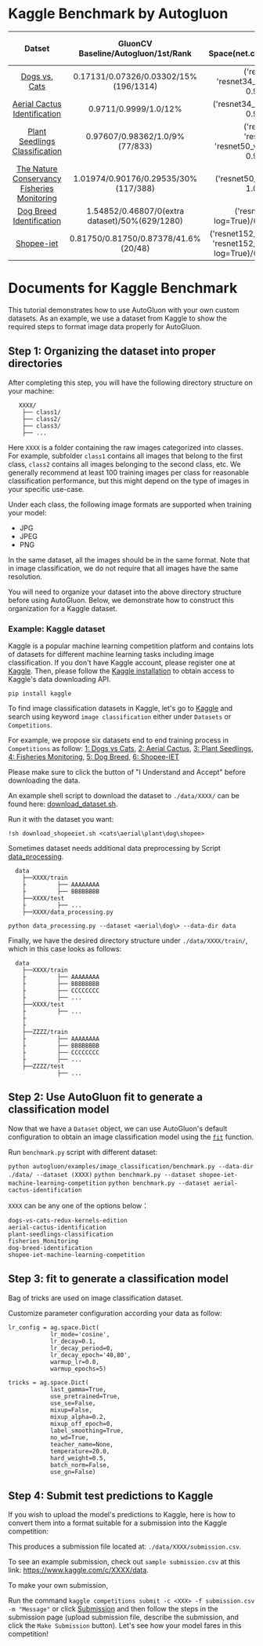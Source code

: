# Kaggle Benchmark by Autogluon
| Datset | GluonCV Baseline/Autogluon/1st/Rank | Search Space(net.choice/learning_rate/momentum/wd) | Configuration(epochs/trials/batchsize/gpus_per_trial) | Training Log/Training Command |
|:-------:|:-----:|:-------:|:-------:|:-------:|
| [Dogs vs. Cats](https://www.kaggle.com/c/dogs-vs-cats-redux-kernels-edition/data) | 0.17131/0.07326/0.03302/15%(196/1314) | ('resnet34_v1b', 'resnet34_v1', 'resnet34_v2')/(1e-4, 1e-2, log=True)/(0.86, 0.99)/(1e-6, 1e-3, log=True) | 180/30/384/4 | [log](https://raw.githubusercontent.com/zhanghang1989/AutoGluonWebdata/master/docs/benchmark/log/dogs-vs-cats-redux-kernels-edition/summary.log )/[Shell script](https://raw.githubusercontent.com/zhanghang1989/AutoGluonWebdata/master/docs/benchmark/shell/dogs.sh) |
|[Aerial Cactus Identification](https://www.kaggle.com/c/aerial-cactus-identification/data)|0.9711/0.9999/1.0/12%|('resnet34_v1b')/(1e-4, 1e-2, log=True)/(0.88, 0.95)/(1e-6, 1e-4, log=True)|180/30/256/2|[log](https://raw.githubusercontent.com/zhanghang1989/AutoGluonWebdata/master/docs/benchmark/log/aerial-cactus-identification/summary.log )/[Shell script](https://raw.githubusercontent.com/zhanghang1989/AutoGluonWebdata/master/docs/benchmark/shell/aerial.sh) |
|[Plant Seedlings Classification](https://www.kaggle.com/c/plant-seedlings-classification)|0.97607/0.98362/1.0/9%(77/833)|('resnet50_v1', 'resnet50_v1b', 'resnet50_v1c','resnet50_v1d', 'resnet50_v1s')/(1e-4, 1e-3, log=True)/(0.93, 0.95)/(1e-6, 1e-4, log=True)|120/30/96/2|[log](https://raw.githubusercontent.com/zhanghang1989/AutoGluonWebdata/master/docs/benchmark/log/plant-seedlings-classification/summary.log )/[Shell script](https://raw.githubusercontent.com/zhanghang1989/AutoGluonWebdata/master/docs/benchmark/shell/plant.sh) |
|[The Nature Conservancy Fisheries Monitoring](https://www.kaggle.com/c/the-nature-conservancy-fisheries-monitoring)|1.01974/0.90176/0.29535/30%(117/388)|('resnet50_v1')/(1e-4, 1e-2, log=True)/(0.85, 1.00)/(1e-6, 1e-4, log=True)|120/30/96/2 | [log](https://raw.githubusercontent.com/zhanghang1989/AutoGluonWebdata/master/docs/benchmark/log/fisheries_Monitoring/summary.log )/[Shell script](https://raw.githubusercontent.com/zhanghang1989/AutoGluonWebdata/master/docs/benchmark/shell/fish.sh) |
|[Dog Breed Identification](https://www.kaggle.com/c/dog-breed-identification)|1.54852/0.46807/0(extra dataset)/50%(629/1280)|('resnext101_64x4d')/(1e-4, 1e-2, log=True)/(0.90, 1.00)/(1e-6, 1e-4, log=True)|180/30/48/2 |[log](https://raw.githubusercontent.com/zhanghang1989/AutoGluonWebdata/master/docs/benchmark/log/dog-breed-identification/summary.log )/[Shell script](https://raw.githubusercontent.com/zhanghang1989/AutoGluonWebdata/master/docs/benchmark/shell/dog.sh) |
|[Shopee-iet](https://www.kaggle.com/c/shopee-iet-machine-learning-competition/overview)|  0.81750/0.81750/0.87378/41.6%(20/48) | ('resnet152_v1','resnet152_v2', 'resnet152_v1b', 'resnet152_v1d','resnet152_v1s')/(1e-3, 1e-2, log=True)/(0.90, 0.95)/(1e-3, 1e-2, log=True)|180/30/48/1| [log](https://raw.githubusercontent.com/zhanghang1989/AutoGluonWebdata/master/docs/benchmark/log/shopee-iet-machine-learning-competition/summary.log )/[Shell script](https://raw.githubusercontent.com/zhanghang1989/AutoGluonWebdata/master/docs/benchmark/shell/shopee.sh) |****

# Documents for Kaggle Benchmark
This tutorial demonstrates how to use AutoGluon with your own custom datasets.
As an example, we use a dataset from Kaggle to show the required steps to format image data properly for AutoGluon.
## Step 1: Organizing the dataset into proper directories

After completing this step, you will have the following directory structure on your machine:

```
   XXXX/
    ├── class1/
    ├── class2/
    ├── class3/
    ├── ...
```

Here `XXXX` is a folder containing the raw images categorized into classes. For example, subfolder `class1` contains all images that belong to the first class, `class2` contains all images belonging to the second class, etc.
We generally recommend at least 100 training images per class for reasonable classification performance, but this might depend on the type of images in your specific use-case.

Under each class, the following image formats are supported when training your model:

- JPG
- JPEG
- PNG

In the same dataset, all the images should be in the same format. Note that in image classification, we do not require that all images have the same resolution.

You will need to organize your dataset into the above directory structure before using AutoGluon.
Below, we demonstrate how to construct this organization for a Kaggle dataset.

### Example: Kaggle dataset

Kaggle is a popular machine learning competition platform and contains lots of
datasets for different machine learning tasks including image classification.
If you don't have Kaggle account, please register one at [Kaggle](https://www.kaggle.com/).
Then, please follow the [Kaggle installation](https://github.com/Kaggle/kaggle-api/) to obtain access to Kaggle's data downloading API.
```
pip install kaggle
```
To find image classification datasets in Kaggle, let's go to [Kaggle](https://www.kaggle.com/)
and search using keyword `image classification` either under `Datasets` or `Competitions`.

For example, we propose six datasets end to end training process in `Competitions` as follow:
[1: Dogs vs Cats](https://www.kaggle.com/c/dogs-vs-cats-redux-kernels-edition),
[2: Aerial Cactus](https://www.kaggle.com/c/aerial-cactus-identification),
[3: Plant Seedlings](https://www.kaggle.com/c/plant-seedlings-classification),
[4: Fisheries Monitoring](https://www.kaggle.com/c/the-nature-conservancy-fisheries-monitoring),
[5: Dog Breed](https://www.kaggle.com/c/dog-breed-identification),
[6: Shopee-IET](https://www.kaggle.com/c/shopee-iet-machine-learning-competition)

Please make sure to click the button of "I Understand and Accept" before downloading the data.

An example shell script to download the dataset to `./data/XXXX/` can be found here: [download_dataset.sh](https://raw.githubusercontent.com/aptsunny/AutoGluonWebdata/master/download_dataset.sh).

Run it with the dataset you want:
```
!sh download_shopeeiet.sh <cats\aerial\plant\dog\shopee>
```

Sometimes dataset needs additional data preprocessing by Script [data_processing](https://github.com/aptsunny/AutoGluonWebdata/blob/master/data_processing.py).
```
  data
    ├──XXXX/train
    ├         ├── AAAAAAAA
    ├         ├── BBBBBBBB
    ├──XXXX/test
    ├         ├── ...
    ├──XXXX/data_processing.py

python data_processing.py --dataset <aerial\dog\> --data-dir data
```

Finally, we have the desired directory structure under `./data/XXXX/train/`, which in this case looks as follows:

```
  data
    ├──XXXX/train
    ├         ├── AAAAAAAA
    ├         ├── BBBBBBBB
    ├         ├── CCCCCCCC
    ├         ├── ...
    ├──XXXX/test
    ├         ├── ...
    ├
    ├
    ├──ZZZZ/train
    ├         ├── AAAAAAAA
    ├         ├── BBBBBBBB
    ├         ├── CCCCCCCC
    ├         ├── ...
    ├──ZZZZ/test
              ├── ...
```

## Step 2: Use AutoGluon fit to generate a classification model

Now that we have a `Dataset` object, we can use AutoGluon's default configuration to obtain an image classification model using the [`fit`](https://auto.gluon.ai/stable/api/autogluon.predictor.html#autogluon.vision.ImagePredictor.fit) function.

Run `benchmark.py` script with different dataset:

`python autogluon/examples/image_classification/benchmark.py --data-dir ./data/ --dataset (XXXX)`
`python benchmark.py --dataset shopee-iet-machine-learning-competition`
`python benchmark.py --dataset aerial-cactus-identification`


`XXXX` can be any one of the options below：

```
dogs-vs-cats-redux-kernels-edition
aerial-cactus-identification
plant-seedlings-classification
fisheries_Monitoring
dog-breed-identification
shopee-iet-machine-learning-competition
```

## Step 3:  fit to generate a classification model

Bag of tricks are used on image classification dataset.

Customize parameter configuration according your data as follow:
```
lr_config = ag.space.Dict(
            lr_mode='cosine',
            lr_decay=0.1,
            lr_decay_period=0,
            lr_decay_epoch='40,80',
            warmup_lr=0.0,
            warmup_epochs=5)

tricks = ag.space.Dict(
            last_gamma=True,
            use_pretrained=True,
            use_se=False,
            mixup=False,
            mixup_alpha=0.2,
            mixup_off_epoch=0,
            label_smoothing=True,
            no_wd=True,
            teacher_name=None,
            temperature=20.0,
            hard_weight=0.5,
            batch_norm=False,
            use_gn=False)
```

## Step 4: Submit test predictions to Kaggle

If you wish to upload the model's predictions to Kaggle, here is how to convert them into a format suitable for a submission into the Kaggle competition:

This produces a submission file located at: `./data/XXXX/submission.csv`.

To see an example submission, check out `sample submission.csv` at this link: https://www.kaggle.com/c/XXXX/data.

To make your own submission,

Run the command `kaggle competitions submit -c <XXX> -f submission.csv -m "Message"` or
click [Submission](https://www.kaggle.com/c/shopee-iet-machine-learning-competition/submit)
and then follow the steps in the submission page (upload submission file, describe the submission,
and click the `Make Submission` button). Let's see how your model fares in this competition!


